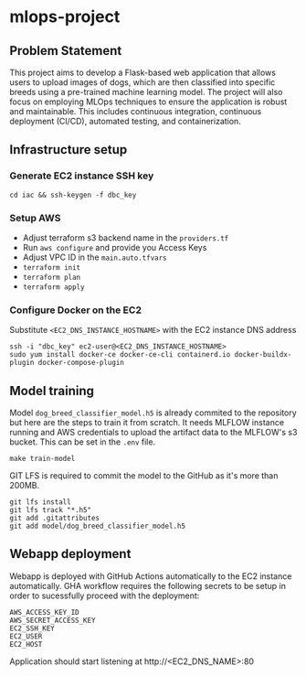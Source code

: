# mlops-project

## Problem Statement
This project aims to develop a Flask-based web application that allows users to upload images of dogs, which are then classified into specific breeds using a pre-trained machine learning model. The project will also focus on employing MLOps techniques to ensure the application is robust and maintainable. This includes continuous integration, continuous deployment (CI/CD), automated testing, and containerization.

## Infrastructure setup

### Generate EC2 instance SSH key
`cd iac && ssh-keygen -f dbc_key`

### Setup AWS
- Adjust terraform s3 backend name in the `providers.tf`
- Run `aws configure` and provide you Access Keys
- Adjust VPC ID in the `main.auto.tfvars`
- `terraform init`
- `terraform plan`
- `terraform apply`

### Configure Docker on the EC2
Substitute `<EC2_DNS_INSTANCE_HOSTNAME>` with the EC2 instance DNS address
```
ssh -i "dbc_key" ec2-user@<EC2_DNS_INSTANCE_HOSTNAME>
sudo yum install docker-ce docker-ce-cli containerd.io docker-buildx-plugin docker-compose-plugin
```

## Model training
Model `dog_breed_classifier_model.h5` is already commited to the repository but here are the steps to train it from scratch.
It needs MLFLOW instance running and AWS credentials to upload the artifact data to the MLFLOW's s3 bucket. This can be set in the `.env` file.

`make train-model`

GIT LFS is required to commit the model to the GitHub as it's more than 200MB.
```
git lfs install
git lfs track "*.h5"
git add .gitattributes
git add model/dog_breed_classifier_model.h5
```

## Webapp deployment
Webapp is deployed with GitHub Actions automatically to the EC2 instance automatically. GHA workflow requires the following secrets to be setup in order to sucessfully proceed with the deployment:

```
AWS_ACCESS_KEY_ID
AWS_SECRET_ACCESS_KEY
EC2_SSH_KEY
EC2_USER
EC2_HOST
```

Application should start listening at http://<EC2_DNS_NAME>:80
